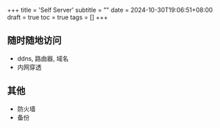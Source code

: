 +++
title = 'Self Server'
subtitle = ""
date = 2024-10-30T19:06:51+08:00
draft = true
toc = true
tags = []
+++


## 随时随地访问

- ddns, 路由器, 域名
- 内网穿透

## 其他

- 防火墙
- 备份
